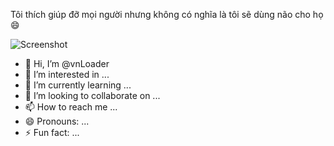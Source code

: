 Tôi thích giúp đỡ mọi người nhưng không có nghĩa là tôi sẽ dùng não cho họ 😄
<!-- display screenshot -->
![Screenshot](imgupload.pl/images/2020/12/10/ezgif.com-gif-maker.gif)

- 👋 Hi, I’m @vnLoader
- 👀 I’m interested in ...
- 🌱 I’m currently learning ...
- 💞️ I’m looking to collaborate on ...
- 📫 How to reach me ...
- 😄 Pronouns: ...
- ⚡ Fun fact: ...

<!---
vnLoader/vnLoader is a ✨ special ✨ repository because its `README.md` (this file) appears on your GitHub profile.
You can click the Preview link to take a look at your changes.
--->
